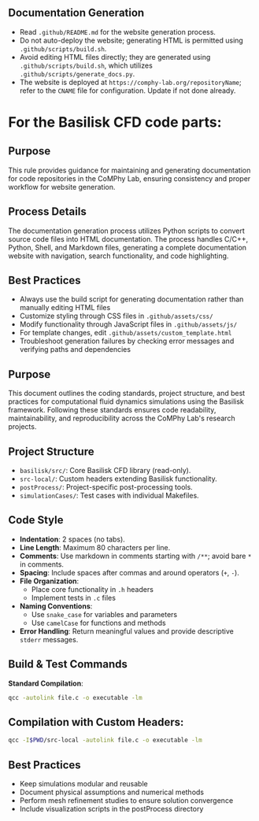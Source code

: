 ## Documentation Generation

- Read `.github/README.md` for the website generation process.
- Do not auto-deploy the website; generating HTML is permitted using `.github/scripts/build.sh`.
- Avoid editing HTML files directly; they are generated using `.github/scripts/build.sh`, which utilizes `.github/scripts/generate_docs.py`.
- The website is deployed at `https://comphy-lab.org/repositoryName`; refer to the `CNAME` file for configuration. Update if not done already. 


# For the Basilisk CFD code parts:

## Purpose

This rule provides guidance for maintaining and generating documentation for code repositories in the CoMPhy Lab, ensuring consistency and proper workflow for website generation.

## Process Details

The documentation generation process utilizes Python scripts to convert source code files into HTML documentation. The process handles C/C++, Python, Shell, and Markdown files, generating a complete documentation website with navigation, search functionality, and code highlighting.

## Best Practices

- Always use the build script for generating documentation rather than manually editing HTML files
- Customize styling through CSS files in `.github/assets/css/`
- Modify functionality through JavaScript files in `.github/assets/js/`
- For template changes, edit `.github/assets/custom_template.html`
- Troubleshoot generation failures by checking error messages and verifying paths and dependencies


## Purpose

This document outlines the coding standards, project structure, and best practices for computational fluid dynamics simulations using the Basilisk framework. Following these standards ensures code readability, maintainability, and reproducibility across the CoMPhy Lab's research projects.

## Project Structure

- `basilisk/src/`: Core Basilisk CFD library (read-only).
- `src-local/`: Custom headers extending Basilisk functionality.
- `postProcess/`: Project-specific post-processing tools.
- `simulationCases/`: Test cases with individual Makefiles.

## Code Style

- **Indentation**: 2 spaces (no tabs).
- **Line Length**: Maximum 80 characters per line.
- **Comments**: Use markdown in comments starting with `/**`; avoid bare `*` in comments.
- **Spacing**: Include spaces after commas and around operators (`+`, `-`).
- **File Organization**: 
  - Place core functionality in `.h` headers
  - Implement tests in `.c` files
- **Naming Conventions**: 
  - Use `snake_case` for variables and parameters
  - Use `camelCase` for functions and methods
- **Error Handling**: Return meaningful values and provide descriptive `stderr` messages.

## Build & Test Commands

**Standard Compilation**:

```bash
qcc -autolink file.c -o executable -lm
```

## Compilation with Custom Headers:

```bash
qcc -I$PWD/src-local -autolink file.c -o executable -lm
```


## Best Practices
- Keep simulations modular and reusable
- Document physical assumptions and numerical methods
- Perform mesh refinement studies to ensure solution convergence
- Include visualization scripts in the postProcess directory